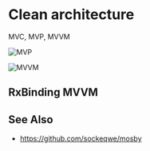 # Clean architecture

MVC, MVP, MVVM

![MVP](http://upload.wikimedia.org/wikipedia/commons/a/a0/MVC-Process.svg)

![MVVM](http://upload.wikimedia.org/wikipedia/commons/8/87/MVVMPattern.png)

## RxBinding MVVM


## See Also

* https://github.com/sockeqwe/mosby